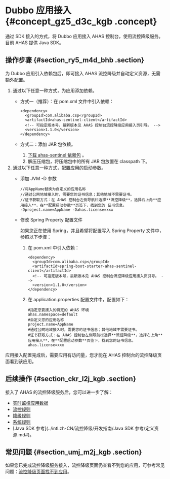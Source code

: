 # Dubbo 应用接入 {#concept_gz5_d3c_kgb .concept}

通过 SDK 接入的方式，将 Dubbo 应用接入 AHAS 控制台，使用流控降级服务。目前 AHAS 提供 Java SDK。

## 操作步骤 {#section_ry5_m4d_bhb .section}

为 Dubbo 应用引入依赖包后，即可接入 AHAS 流控降级并自动定义资源，无需额外配置。

1.  通过以下任意一种方式，为应用添加依赖。
    -   方式一（推荐）：在 pom.xml 文件中引入依赖：

        ```
        <dependency>
          <groupId>com.alibaba.csp</groupId>
          <artifactId>ahas-sentinel-client</artifactId>
          <!-- 可指定版本号，最新版本见 AHAS 控制台流控降级应用接入页引导。 -->
          <version>1.1.0</version>
        </dependency>
        ```

    -   方式二：添加 JAR 包依赖。
        1.  [下载 ahas-sentinel 依赖包](http://ahasoss-cn-hangzhou.oss-cn-hangzhou.aliyuncs.com/sdk/1.1.0/ahas-sentinel.zip?spm=5176.11961263.SystemGuard.8.769e3bc1c6ehKR&file=ahas-sentinel.zip) 。
        2.  解压压缩包，将压缩包中的所有 JAR 包放置在 classpath 下。
2.  通过以下任意一种方式，配置应用的启动参数。
    -   添加 JVM -D 参数

        ```
        //将AppName替换为自定义的应用名称
        //通过公网地域接入时，需要您的证书信息；其他地域不需要证书。
        //证书获取方式：在 AHAS 控制台左侧导航栏选择**流控降级**，选择右上角**应用接入**，在**配置启动参数**页签下，找到您的 证书信息。
        -Dproject.name=AppName -Dahas.license=xxx
        ```

    -   修改 Spring Property 配置文件

        如果您正在使用 Spring，并且希望将配置写入 Spring Property 文件中，参照以下步骤：

        1.  在 pom.xml 中引入依赖：

            ```
            <dependency>
              <groupId>com.alibaba.csp</groupId>
              <artifactId>spring-boot-starter-ahas-sentinel-client</artifactId>
              <!-- 可指定版本号，最新版本见 AHAS 控制台流控降级应用接入页引导。 -->
              <version>1.1.0</version>
            </dependency>
            ```

        2.  在 application.properties 配置文件中，配置如下：

            ```
            #指定您要接入的特定的 AHAS 环境
            ahas.namespace=default
            #自定义您的应用名称
            project.name=AppName
            #通过公网地域接入时，需要您的证书信息；其他地域不需要证书。
            #证书获取方式：在 AHAS 控制台左侧导航栏选择**流控降级**，选择右上角**应用接入**，在**配置启动参数**页签下，找到您的证书信息。
            ahas.license=xxx
            ```


应用接入配置完成后，需要应用有访问量，您才能在 AHAS 控制台的流控降级页面看到该应用。

## 后续操作 {#section_ckr_l2j_kgb .section}

接入了 AHAS 的流控降级服务后，您可以进一步了解：

-    [实时监控应用数据](../intl.zh-CN/流控降级/控制台指南/实时监控应用数据.md#)
-    [流控规则](../intl.zh-CN/流控降级/控制台指南/流控规则.md#) 
-   [降级规则](../intl.zh-CN/流控降级/控制台指南/降级规则.md#)
-    [系统规则](../intl.zh-CN/流控降级/控制台指南/系统规则.md#) 
-   [Java SDK 参考](../intl.zh-CN/流控降级/开发指南/Java SDK 参考/定义资源.md#)。

## 常见问题 {#section_umj_m2j_kgb .section}

如果您已完成流控降级服务接入，流控降级页面仍查看不到您的应用，可参考常见问题：[流控降级页面找不到应用](../intl.zh-CN/常见问题/流控降级常见问题.md#)。

